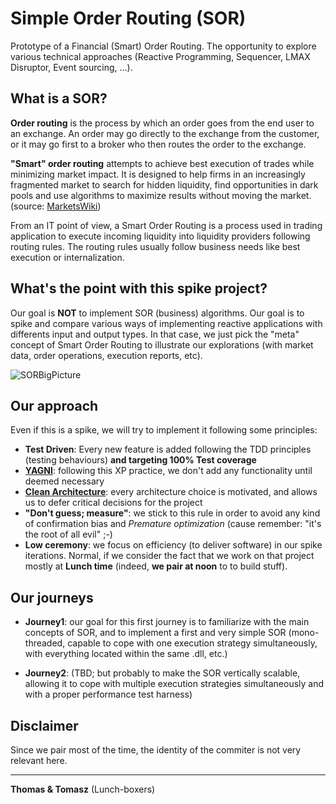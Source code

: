 Simple Order Routing (SOR)
=========================

Prototype of a Financial (Smart) Order Routing. The opportunity to explore various technical approaches (Reactive Programming, Sequencer, LMAX Disruptor, Event sourcing, ...).


What is a SOR?
--------------
__Order routing__ is the process by which an order goes from the end user to an exchange. An order may go directly to the exchange from the customer, or it may go first to a broker who then routes the order to the exchange.

__"Smart" order routing__ attempts to achieve best execution of trades while minimizing market impact. It is designed to help firms in an increasingly fragmented market to search for hidden liquidity, find opportunities in dark pools and use algorithms to maximize results without moving the market. (source: [MarketsWiki](http://marketswiki.com/mwiki/Order_routing))

From an IT point of view, a Smart Order Routing is a process used in trading application to execute incoming liquidity into liquidity providers following routing rules. The routing rules usually follow business needs like best execution or internalization.

What's the point with this spike project?
-----------------------------------------
Our goal is __NOT__ to implement SOR (business) algorithms. Our goal is to spike and compare various ways of implementing reactive applications with differents input and output types. In that case, we just pick the "meta" concept of Smart Order Routing to illustrate our explorations (with market data, order operations, execution reports, etc).

![SORBigPicture](https://raw.githubusercontent.com/Lunch-box/SimpleOrderRouting/master/images/SOR-bigPicture.jpg)


Our approach
------------
Even if this is a spike, we will try to implement it following some principles:
+ __Test Driven__: Every new feature is added following the TDD principles (testing behaviours) __and targeting 100% Test coverage__
+ __[YAGNI](http://en.wikipedia.org/wiki/You_aren't_gonna_need_it)__: following this XP practice, we don't add any functionality until deemed necessary
+ __[Clean Architecture](http://blog.8thlight.com/uncle-bob/2011/11/22/Clean-Architecture.html)__: every architecture choice is motivated, and allows us to defer critical decisions for the project
+ __"Don't guess; measure"__: we stick to this rule in order to avoid any kind of confirmation bias and *Premature optimization* (cause remember: "it's the root of all evil" ;-)
+ __Low ceremony__: we focus on efficiency (to deliver software) in our spike iterations. Normal, if we consider the fact that we work on that project mostly at __Lunch time__ (indeed, __we pair at noon__ to to build stuff).

Our journeys
------------
+ __Journey1__: our goal for this first journey is to familiarize with the main concepts of SOR, and to implement a first and very simple SOR (mono-threaded, capable to cope with one execution strategy simultaneously, with everything located within the same .dll, etc.)

+ __Journey2__: (TBD; but probably to make the SOR vertically scalable, allowing it to cope with multiple execution strategies simultaneously and with a proper performance test harness)

Disclaimer
----------
Since we pair most of the time, the identity of the commiter is not very relevant here.

- - -

__Thomas & Tomasz__ (Lunch-boxers)









